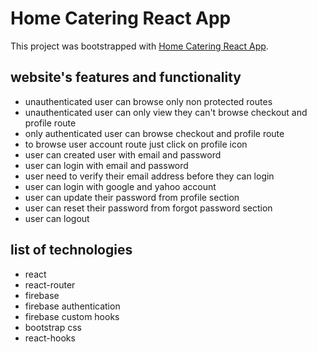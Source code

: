# Home Catering React App

This project was bootstrapped with [Home Catering React App](https://assignment-10-87e84.web.app).

## website's  features and functionality
* unauthenticated user can browse only non protected routes
* unauthenticated user can only view they can't browse checkout and profile route
* only authenticated user can browse checkout and profile route
* to browse user account route just click on profile icon 
* user can created user with email and password
* user can login with email and password
* user need to verify their email address before they can login
* user can login with google and yahoo account
* user can update their password from profile section
* user can reset their password from forgot password section
* user can logout


## list of technologies
* react
* react-router
* firebase
* firebase authentication
* firebase custom hooks
* bootstrap css
* react-hooks
